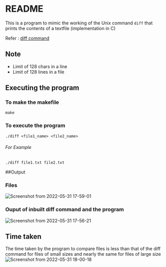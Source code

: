# README
This is a program to mimic the working of the Unix command `diff` that prints the contents of a textfile (implementation in C)

Refer : [diff command](https://man7.org/linux/man-pages/man1/diff.1.html)

## Note 
- Limit of 128 chars in a line
- Limit of 128 lines in a file

## Executing the program

### To make the makefile

`make`

### To execute the program

`./diff <file1_name> <file2_name>`

###### For Example 

`./diff file1.txt file2.txt`

##Output 

### Files
![Screenshot from 2022-05-31 17-59-01](https://user-images.githubusercontent.com/92677342/171175597-492bf481-78d9-4902-94d8-8c8ad75f4f72.png)
### Ouput of inbuilt diff command and the program
![Screenshot from 2022-05-31 17-56-21](https://user-images.githubusercontent.com/92677342/171175849-a1c391ab-9cb6-4a78-b1aa-6a1d1d87bb51.png)

## Time taken
The time taken by the program to compare files is less than that of the diff command for files of small sizes and nearly the same for files of large size
![Screenshot from 2022-05-31 18-00-18](https://user-images.githubusercontent.com/92677342/171176214-81dfd718-e774-42f1-bab7-305cb15fc295.png)


